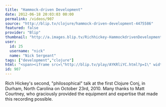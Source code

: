```yaml
---
title: "Hammock-driven Development"
date: 2012-06-18 20:03:03 00:00
permalink: /videos/907
source: "http://blip.tv/clojure/hammock-driven-development-4475586"
featured: false
provider: "Blip"
thumbnail: "http://a.images.blip.tv/Richhickey-HammockdrivenDevelopment465-524.jpg"
user:
  id: 25
  username: "nick"
  name: "Nick Sergeant"
tags: ["development","clojure"]
html: "<span><iframe src=\"http://blip.tv/play/AYKRliYC.html?p=1\" width=\"640\" height=\"390\" frameborder=\"0\" allowfullscreen></iframe><embed type=\"application/x-shockwave-flash\" src=\"http://a.blip.tv/api.swf#AYKRliYC\" style=\"display:none\" wmode=\"transparent\"></embed></span>"
id: 907
---
```


Rich Hickey's second, "philosophical" talk at the first Clojure Conj, in Durham, North Carolina on October 23rd, 2010. Many thanks to Matt Courtney, who graciously provided the equipment and expertise that made this recording possible.